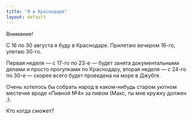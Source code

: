 ```yaml
---
title: "Я в Краснодаре"
layout: default 
---
```

Внимание!

С 16 по 30 августа я буду в Краснодаре. Прилетаю вечером 16-го, улетаю 30-го.

Первая неделя — с 17-го по 23-е — будет занята документальными делами и просто прогулками по Краснодару, вторая неделя — с 24-го по 30-е — скорее всего будет проведена на море в Джубге.

Очень хотелось бы собрать народ в каком-нибудь старом уютном местечке вроде «Пивной №4» за пивом (Макс, ты мне кружку должен ;).

Кто когда сможет?
